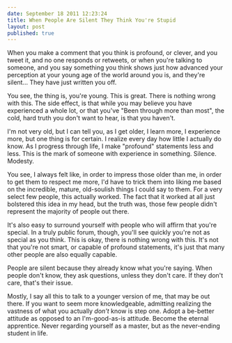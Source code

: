 ```yaml
---
date: September 18 2011 12:23:24
title: When People Are Silent They Think You're Stupid
layout: post
published: true
---
```


When you make a comment that you think is profound, or clever, and you tweet
it, and no one responds or retweets, or when you're talking to someone, and you
say something you think shows just how advanced your perception at your young
age of the world around you is, and they're silent... They have just written
you off.

You see, the thing is, you're young. This is great. There is nothing wrong with
this. The side effect, is that while you may believe you have experienced
a whole lot, or that you've "Been through more than most", the cold, hard truth
you don't want to hear, is that you haven't.

I'm not very old, but I can tell you, as I get older, I learn more,
I experience more, but one thing is for certain. I realize every day how little
I actually do know. As I progress through life, I make "profound" statements
less and less. This is the mark of someone with experience in something.
Silence. Modesty.

You see, I always felt like, in order to impress those older than me, in order
to get them to respect me more, I'd have to trick them into liking me based on
the incredible, mature, old-soulish things I could say to them. For a very
select few people, this actually worked. The fact that it worked at all just
bolstered this idea in my head, but the truth was, those few people didn't
represent the majority of people out there.

It's also easy to surround yourself with people who will affirm that you're
special. In a truly public forum, though, you'll see quickly you're not as
special as you think. This is okay, there is nothing wrong with this. It's not
that you're not smart, or capable of profound statements, it's just that many
other people are also equally capable.

People are silent because they already know what you're saying. When people
don't know, they ask questions, unless they don't care. If they don't care,
that's their issue.

Mostly, I say all this to talk to a younger version of me, that may be out
there. If you want to seem more knowledgeable, admitting realizing the vastness
of what you actually *don't* know is step one. Adopt a be-better attitude as
opposed to an I'm-good-as-is attitude. Become the eternal apprentice. Never
regarding yourself as a master, but as the never-ending student in life.
